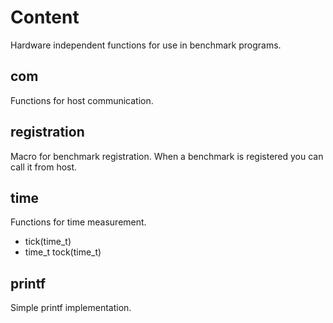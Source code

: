 # Content
Hardware independent functions for use in benchmark programs.

## com
Functions for host communication.

## registration
Macro for benchmark registration. When a benchmark is registered you can call it from host.

## time
Functions for time measurement.

  * tick(time_t)
  * time_t tock(time_t)

## printf
Simple printf implementation.